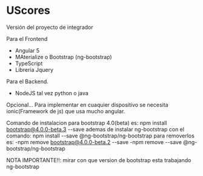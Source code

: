 # UScores
Versión del proyecto de integrador

Para el Frontend
- Angular 5
- MAterialize  o Bootstrap (ng-bootstrap)
- TypeScript
- Libreria Jquery

Para el Backend.

- NodeJS
tal vez python o java

Opcional...
Para implementar en cuaquier dispositivo se necesita ionic(Framework de js) que usa mucho angular.

Comando de instalacion para bootstrap 4.0(beta) es: npm install bootstrap@4.0.0-beta.3 --save 
ademas de instalar ng-bootstrap con el comando: npm install --save @ng-bootstrap/ng-bootstrap
para removerlos es: 
-npm remove bootstrap@4.0.0-beta.2 --save
-npm remove --save @ng-bootstrap/ng-bootstrap

NOTA IMPORTANTE!!: mirar con que version de bootstrap esta trabajando ng-bootstrap
